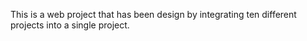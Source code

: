 This is a web project that has been design by integrating ten different projects into a single project.
